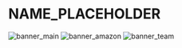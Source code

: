 # NAME_PLACEHOLDER
 
![banner_main](https://raw.githubusercontent.com/epicalekspwner/BigScaleAnalytics2021/main/Resources/groupAmazon_banner_main.svg)
![banner_amazon](https://raw.githubusercontent.com/epicalekspwner/BigScaleAnalytics2021/main/groupAmazon_central_banner.gif?style=centerme)
![banner_team](https://raw.githubusercontent.com/epicalekspwner/BigScaleAnalytics2021/main/Resources/groupAmazon_banner_team.svg)
